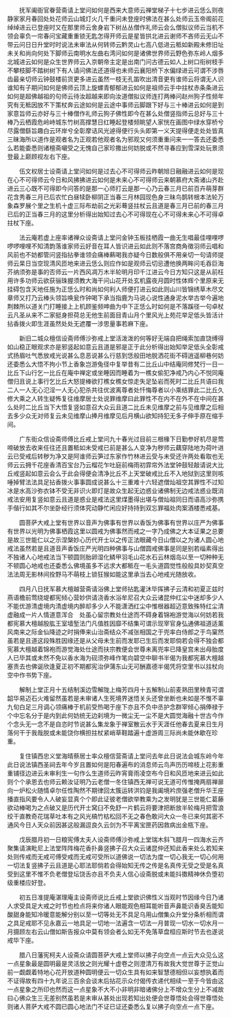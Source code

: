 <!-- { "loadSidebar": true } -->
　　抚军阖衙官眷营斋请上堂问如何是西来大意师云禅堂梯子十七步进云恁么则夜静家家月春回处处花师云山城灯火几千重问未登座时佛法在甚么处师云玉帝阁前花绰绰进云已登座时又在那里师云舍身岩下树丛丛僧作礼师云会么僧拟议师云当机不领会辜负一帘春问宝藏重重锁无匙怎得开师云是星皆拱北进云谢师不吝师云无山不带云问日日升堂时时说法未审法从何转师云黔灵山七高八低进云秪如新殿未修旧址未关和尚向何处下脚师云南明水左曲右湾问如何是诸佛世界师云野色弥东岭人烟多北城进云如何是众生世界师云入京朝帝主定是出南门问古德云如人上树口衔树枝手不攀枝脚不踏树树下有人请问佛法还道得也未师云襄阳桥下水偏绿进云可谓不涉唇齿最亲切师云钟鼓楼前货更多进云虽然一枝无孔笛吹出清音更有谁师云将谓无人识谁知有子期问如何是佛师云顶上旋螺青郁郁进云如何是祖师云手中拄杖赤条条进云如何是超佛越祖的句师云待汝超越来即向汝道僧拟议师连打两棒问赵州狗子性频年究有无秪因放不下策杖奔云途如何是云途中事师云脚跟下好与三十棒进云如何是到家意旨师云亦好与三十棒僧作礼师云狗子佛性即今在甚么处僧竖指师云总好与三十棒乃云栖霞危岭峙城东竹树高撑慧日红睡起登楼频眺望人家恍在画图中绿水穿桥兮尽露僧繇旨趣白云环岸兮全彰摩诘风光逴得便行头头即第一义天提得便走处处皆真三昧海所以道作是观者名为正观若他观者名为邪观又何须重重问来一一答去还委悉么若能委悉则诸檀斋嚫受之无愧自己家珍撒出何妨脱或不然寻春应到雪深处玩景须登最上巅顾视左右下座。

　　伍文权居士设斋请上堂问如何是过去心不可得师云昨朝旭日融融进云如何是现在心不可得师云今日和风拂拂进云如何是未来心不可得师云来朝慕府大斋诸山齐赴进云三心既不可得即今问答的是那一心师打云是那一心乃云春三月已前百卉萌芽群花含秀春三月已后农忙白昼犊卧柳阴正当春三月林园现色身三昧鸟鹊转根本法轮万象森罗展个里之生机十虚三际布劫前之光彩蓦竖拄杖云且道是春三月已前的春三月已后的正当春三月的这里分析得出始知过去心不可得现在心不可得未来心不可得卓拄杖下座。

　　法云庵若虚上座率诸禅众设斋请上堂问金钟玉板挂栖霞一曲无生唱最佳哩哩啰啰啰哩哩不知清韵落谁家师云好音在耳人皆识进云如此则不落宫商角徵羽师云唱和风前也不妨都管问竖指拈拳谁领会痛棒爇喝我亦疑今日数般俱不用亲切一句请师提师云杲日当空现清风匝地来进云恁么则应作如是观师云切忌遭他换两眸问毛吞巨海芥纳须弥是事的否师云一片西风凋万木半轮明月印千江进云今日方知只这是从前枉用许多功师云欲获骊珠握须教大海干问山花开处玄机露夜月圆时性体辉个里原来无挂碍包含天地任施为正恁么时和尚如何利人师便打进云如此则山川皆锦绣草木尽文章师又打乃云棒头领旨唤瓮作钟喝下承当指鹿为马说心说性通身泥水举古举今遍地荆棘所以道关门打睡接上上机顾鉴频呻曲为中下正恁么时如何是不落蹊径一句卓杖云凡圣从来不二家挺身担荷总无他生前面目青山月个里风光上苑花举足低头皆活计拈香拨火即生涯虽然处处无遮覆一涉思量事若麻下座。

　　新旧二城众檀信设斋师傅沙弥戒上堂活泼泼的何等好无端自把绳索加直饶缚得如山稳正眼观求亦是邪竖起如意云且道是邪是正于此分析得出始知举足低头全彰戒式扬眉吐气悉放戒光说甚么息恶说甚么行慈到恁般田地脱洒花街不碍逍遥柳巷何妨还委悉么大悟不拘小节上香象岂游兔径中复举昔有二比丘山中结庵同修梵行一日一比丘下山行乞一比丘在庵中禅定或坐睡因而睡着为一樵女偷犯净戒乃内心不悦同庵僧归且说上事行乞比丘大怒提棒欲打樵女樵女惊走失足坠岩而死时二比丘共语曰我二人一人无心氾淫一人无心犯杀共往优波离尊者处忏悔尊者以小乘结罪此二比丘久修大乘之人转生疑怖复往维摩居士处说罪维摩曰此罪性不在内不在外不在中间在甚么处时二比丘当下大悟复竖如意召大众云且道二比丘未见维摩之前与见维摩之后相去多少众无对师复云未见维摩山捧月维摩见后月横山欲知持犯无多子伸手原在缩手间。

　　广东街众信设斋师傅比丘戒上堂问九十春光过目前三根椽下日勤参好机尽是莺啼破放去收来任往还且置秪如未受戒已前是甚么人变净为秽师云藕穿陆地为荷叶进云已受戒后转秽为净又是阿谁师云笋过东家作竹林进云受与未受还许两处看取也无师云云拥千花座香清百宝台乃云榴花乍吐庭前梅雨初霏帘外法堂钟鼓轻敲请说大比丘戒竖起如意云会么于此会得便会清净比丘不上天堂破戒比丘不入地狱到这里则咳唾掉臂法法具足拈香拨火事事圆成说甚么十三重难十六轻遮僧灿祖空其罪性不过知冰是水高沙弥衣钵不受无非识火即灯是故众生起无边惑业诸佛制无边戒法惑业既消戒法安用复竖如意云且道是惑业是戒法这里煤墨得出堪与僧灿祖同日而语高沙弥携手偕行如其不尔坐卧经行须体究动静忙闲应好持持到双忘罪福处肉案酒楼悉戒基。

　　圆菩萨大戒上堂有世界以音声为佛事有世界以香饭为佛事有世界以庄严为佛事有世界以光明为佛事栖霞这里以圆戒为佛事然而戒之一字乃成佛之大本证果之总要是故三世能仁以之示涅槃妙心历代开士以之传正法眼藏今日山僧以之为诸人圆心地戒法虽然若是且道音声香饭庄严光明四种佛事与山僧圆戒佛事是同是别若缁素得出不独诸人心地戒法当下顿圆则胎卵湿化鳞甲羽毛山花水石云林烟岛以至一切种种无不顿圆心地戒也还委悉么佛境虽多不远求大都秪在一毛头道圆觉性般般具妙契真空法法周无影林间拴野马不萌枝上锁狂猴如能这里承当去心地戒光随放收。

　　四月八日抚军慕大檀越营斋请浴佛上堂师拈匙灌沐毕挥拂子云清和初夏正兹时燕语檐前莺绕堤都宪倾心营妙供请浇香水浴牟尼召大众云诸昆仲红尘中迷却多少人不能优游清虚境内清虚境内醉却多少人不能潇洒红尘中惟根器超迈意致殊特红尘清虚融成一片人情道意浑合　处虽心留宗教处仕途而不碍身着锦袍游觉海以何妨若我都宪慕大檀越股肱王室墙堑法门凡值胜因靡不结集可谓示现宰官身弘通佛祖道适薰风南来之际金仙降迹之时捐俸来山治斋结众不减张相国之于兜率白侍郎之于鸟窠然虽若是且道这段殊胜因缘还是从父母未生前而发耶已生后而发耶倘若会得不独会都宪慕大檀越着锦袍而游觉海处仕途而扶宗教便会世尊未离兜率已降皇宫未出母胎度人已毕其或未然不免以香水海为砚须弥峰作笔向碧空中聊书半偈为我都宪慕大檀越塞责去也佛诞欣逢夏正初不期都宪治伊蒲东山无可酬嘉德半偈凭将空里书以拄杖向空中作书势下座。

　　解制上堂正月十五结制溪边雪解陇上梅芳四月十五解制山前麦熟田里秧青可谓韶华易迈石火难留然虽若是未审诸人生死境界迷悟关头还曾坐断也未如是不惟不辜九旬白足三月调心领痛棒于机前受热喝于座下亦且不负中丞护念群宰倾心捐俸禄于个中忘名分于是内到此何妨统无边刹境为一微尘无一尘不是大圆觉海融十世古今作个念头无一念不是自恣时节说甚么集龙象于禅室散云水于天涯任他春去夏来日生月落何干于我哉脱或未能饶你横担拄杖紧峭草鞋踏遍十虚游周三际尚未能休歇在珍重。

　　复住镇西忠义堂海晴蔡居士率众檀信营斋请上堂问去年此日说法会城东岭今年此日说法镇西圣祠去年今岁且置如何是阳春遍布的消息师云鸟声历历啼枝上花影重重铺径边进云未审利生一句作么生道师云昨宵膏雨凌空布今日和风匝地来进云如此则个个承恩去也师云赖汝证明乃云老僧一冬住镇西无禅可说无道可传惟掩两扇禅扉向一炉松火随情卓尔任性陶然不期律回太簇运转洪钧是我阖境衿庶强老僧升华王座播直指风要令人人破妄显真个个即此证彼老僧欲举教乘为之发明犹是三世能仁葛藤欲动棒喝为之点破又是历代开士窝臼不免舒一片鹤云将要津把断放半轮梅月把雪浪绞干直教奇花瑞草吐本有之风光槁竹枯松回不无之春色敢问大众一冬已来何其密不通风今日人天众前因甚这般漏逗良久云剑为不平离宝匣药因救病出金瓶下座。

　　戊辰腊月初一日粮宪傅太夫人设斋师傅沙弥戒上堂瑞木斜飞腊月一四海水云齐聚集请演毗尼上法堂阵阵梅花香扑鼻竖拂子召大众云诸昆仲还知此香来处么若知来处则传戒而无戒可傅受戒而无戒可受所以道佛说一切法为度一切心我无一切心何用一切法复竖拂子云且道是心耶法耶倘若会得始知无传之传是名真传无受之受是名真受到这里不惟不负老僧登坛饶舌亦且不负夫人信心设斋脱或未能抖擞精神休负堕初级重楼应好登。

　　初五日准提庵湛理庵主设斋师说比丘戒上堂欲识佛性义当观时节因缘今日乃诸人求受具足大戒之时节也检点将来你诸人眼能观色相耳能听音声鼻能识香臭舌能知酸甜身能知冷暖意能解分别以至一切等处无不具足乌用山僧集众升堂分条析相而谓之具足戒耶不见永嘉云一地具足一切地一法遍含一切法一月普现一切水一切水月一月摄顾左右云山僧如斯告报众中莫有领会者么如无不免落草盘桓应斯时节去也遂说戒毕下座。

　　腊八日藩宪柯夫人设斋众请圆菩萨大戒上堂师以拂子向空点一点云大众见么这一点星象最是圆明最是灵活放之则光耀十虚卷之则澄清万有故我大觉世尊于正觉山前一觑觑着特地心花开放道种圆明便云一切众生具有如来智慧德相但以妄想执着而不证得故有四十九年说三百余会谈末后拈花示众付偈传衣递代相续一至于今皆由这一点星象之所印也然而这一点星象不大不小非明非暗诸佛分上不增众生分上不减故曰心佛众生三无差别然虽若是未审从甚处出现若知出处便会世尊悟处会得世尊悟处则诸人菩萨大戒不圆已圆心地法门不证已证还委悉么复以拂子向空点一点下座。

